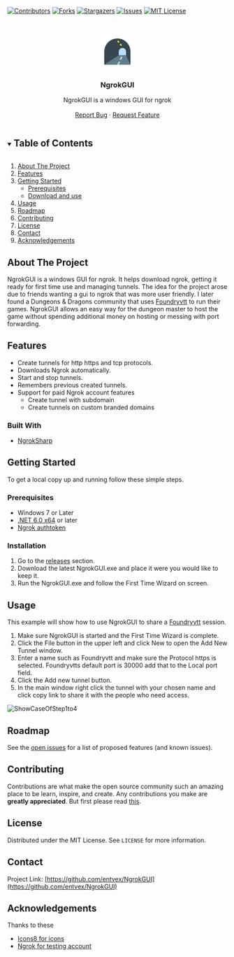 [![Contributors][contributors-shield]][contributors-url]
[![Forks][forks-shield]][forks-url]
[![Stargazers][stars-shield]][stars-url]
[![Issues][issues-shield]][issues-url]
[![MIT License][license-shield]][license-url]

<!-- PROJECT LOGO -->
<br />
<p align="center">
  
  <a href="https://github.com/entvex/NgrokGUI">
    <img src="icons8-tunnel-256.png" alt="Logo" width="80" height="80">
  </a>

  <h3 align="center">NgrokGUI</h3>

  <p align="center">
    NgrokGUI is a windows GUI for ngrok
    <br />
    <br />
    <a href="https://github.com/entvex/NgrokGUI/issues">Report Bug</a>
    ·
    <a href="https://github.com/entvex/NgrokGUI/issues">Request Feature</a>
  </p>
</p>

<!-- TABLE OF CONTENTS -->
<details open="open">
  <summary><h2 style="display: inline-block">Table of Contents</h2></summary>
  <ol>
    <li>
      <a href="#about-the-project">About The Project</a>
    </li>
    <li>
      <a href="#Features">Features</a>
    </li>
    <li>
      <a href="#getting-started">Getting Started</a>
      <ul>
        <li><a href="#prerequisites">Prerequisites</a></li>
        <li><a href="#installation">Download and use</a></li>
      </ul>
    </li>
    <li><a href="#usage">Usage</a></li>
    <li><a href="#roadmap">Roadmap</a></li>
    <li><a href="#contributing">Contributing</a></li>
    <li><a href="#license">License</a></li>
    <li><a href="#contact">Contact</a></li>
    <li><a href="#acknowledgements">Acknowledgements</a></li>
  </ol>
</details>

<!-- ABOUT THE PROJECT -->
## About The Project

NgrokGUI is a windows GUI for ngrok. It helps download ngrok, getting it ready for first time use and managing tunnels. The idea for the project arose due to friends wanting a gui to ngrok that was more user friendly.
I later found a Dungeons & Dragons community that uses [Foundryvtt](https://foundryvtt.com/) to run their games. NgrokGUI allows an easy way for the dungeon master to host the game without spending additional money on hosting or messing with port forwarding.

<!--

#### 🔨 New version underway! 🔨
I have gotten requests for this application to be ported to Linux and Mac as well. Therefore, I am in the process of rewriting the application in avaloniaui.
Look at the v2 branch if you wanna follow the progress

-->

## Features

* Create tunnels for http https and tcp protocols.
* Downloads Ngrok automatically.
* Start and stop tunnels.
* Remembers previous created tunnels.
* Support for paid Ngrok account features
  * Create tunnel with subdomain
  * Create tunnels on custom branded domains

### Built With

* [NgrokSharp](https://github.com/entvex/NgrokSharp)

<!-- GETTING STARTED -->
## Getting Started

To get a local copy up and running follow these simple steps.

### Prerequisites

* Windows 7 or Later
* [.NET 6.0 x64](https://dotnet.microsoft.com/download/dotnet/6.0/runtime) or later
* [Ngrok authtoken](https://dashboard.ngrok.com/get-started/setup)
### Installation

1. Go to the [releases](https://github.com/entvex/NgrokGUI/releases) section.
2. Download the latest NgrokGUI.exe and place it were you would like to keep it.
3. Run the NgrokGUI.exe and follow the First Time Wizard on screen.

<!-- USAGE EXAMPLES -->
## Usage

This example will show how to use NgrokGUI to share a [Foundryvtt](https://foundryvtt.com/) session.

1. Make sure NgrokGUI is started and the First Time Wizard is complete.
2. Click the File button in the upper left and click New to open the Add New Tunnel window.
3. Enter a name such as Foundryvtt and make sure the Protocol https is selected. Foundryvtts default port is 30000 add that to the Local port field.
4. Click the Add new tunnel button.
5. In the main window right click the tunnel with your chosen name and click copy link to share it with the people who need access.

![ShowCaseOfStep1to4](https://i.imgur.com/mjJ2WN5.gif)

<!-- ROADMAP -->
## Roadmap

See the [open issues](https://github.com/entvex/NgrokGUI/issues) for a list of proposed features (and known issues).

<!-- CONTRIBUTING -->
## Contributing

Contributions are what make the open source community such an amazing place to be learn, inspire, and create. Any contributions you make are **greatly appreciated**. But first please read [this](https://github.com/entvex/NgrokGUI/blob/master/CONTRIBUTING.md).

<!-- LICENSE -->
## License

Distributed under the MIT License. See `LICENSE` for more information.

<!-- CONTACT -->
## Contact

Project Link: [https://github.com/entvex/NgrokGUI](https://github.com/entvex/NgrokGUI)

<!-- ACKNOWLEDGEMENTS -->
## Acknowledgements
Thanks to these
* [Icons8 for icons](https://icons8.com/)
* [Ngrok for testing account](https://ngrok.com/)

<!-- MARKDOWN LINKS & IMAGES -->
<!-- https://www.markdownguide.org/basic-syntax/#reference-style-links -->
[contributors-shield]: https://img.shields.io/github/contributors/entvex/NgrokGUI.svg?style=for-the-badge
[contributors-url]: https://github.com/entvex/NgrokGUI/graphs/contributors
[forks-shield]: https://img.shields.io/github/forks/entvex/NgrokGUI.svg?style=for-the-badge
[forks-url]: https://github.com/entvex/NgrokGUI/network/members
[stars-shield]: https://img.shields.io/github/stars/entvex/NgrokGUI.svg?style=for-the-badge
[stars-url]: https://github.com/entvex/NgrokGUI/stargazers
[issues-shield]: https://img.shields.io/github/issues/entvex/NgrokGUI.svg?style=for-the-badge
[issues-url]: https://github.com/entvex/NgrokGUI/issues
[license-shield]: https://img.shields.io/github/license/entvex/NgrokGUI.svg?style=for-the-badge
[license-url]: https://github.com/entvex/NgrokGUI/blob/master/LICENSE.txt

